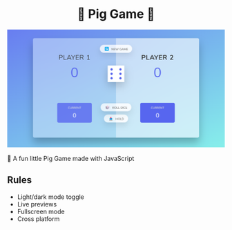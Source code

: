 <h1 align="center"> 🎲 Pig Game 🎲 </h1>

![Logo](https://raw.githubusercontent.com/mohaimin99/pig-game/main/screenshot.png)

🎉 A fun little Pig Game made with JavaScript


## Rules

- Light/dark mode toggle
- Live previews
- Fullscreen mode
- Cross platform


